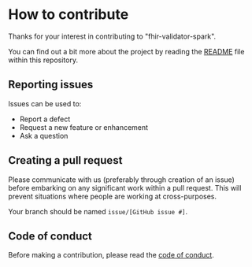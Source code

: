 # How to contribute

Thanks for your interest in contributing to "fhir-validator-spark".

You can find out a bit more about the project by reading the [README](README.md)
file within this repository.

## Reporting issues

Issues can be used to:

* Report a defect
* Request a new feature or enhancement
* Ask a question

## Creating a pull request

Please communicate with us (preferably through creation of an issue) before
embarking on any significant work within a pull request. This will prevent
situations where people are working at cross-purposes.

Your branch should be named `issue/[GitHub issue #]`.

## Code of conduct

Before making a contribution, please read the
[code of conduct](CODE_OF_CONDUCT.md).
